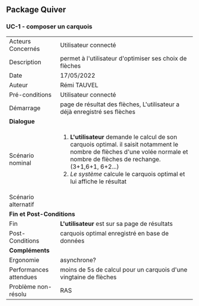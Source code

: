 ## Package Quiver
### UC-1 - composer un carquois

<table>
    <tbody>
        <tr>
            <td>
                Acteurs Concernés
            </td>
            <td>
                Utilisateur connecté
            </td>
        </tr>
        <tr>
            <td>
                Description
            </td>
            <td>
                permet à l'utilisateur d'optimiser ses choix de flèches
            </td>
        </tr>
        <tr>
            <td>
                Date
            </td>
            <td>
                17/05/2022
            </td>
        </tr>
        <tr>
            <td>
                Auteur
            </td>
            <td>
                Rémi TAUVEL
            </td>
        </tr>
        <tr>
            <td>
                Pré-conditions
            </td>
            <td>
                Utilisateur connecté
            </td>
        </tr>
        <tr>
            <td>
                Démarrage
            </td>
            <td>
                page de résultat des flèches, L'utilisateur a déjà enregistré ses flèches
            </td>
        </tr>
        <tr>
            <td colspan="2">
                <strong>Dialogue</strong>
            </td>
        </tr>
        <tr>
            <td>
                Scénario nominal
            </td>
            <td>
              <ol>
                  <li>
                      <strong>L'utilisateur</strong> demande le calcul de son carquois optimal. il saisit notamment le nombre de flèches d'une volée normale et nombre de flèches de rechange. (3+1,6+1, 6+2...)
                  </li>
                  <li>
                  <em>Le système</em> calcule le carquois optimal et lui affiche le résultat
                  </li>                  
              </ol>
            </td>
        </tr>
        <tr>
            <td>
                Scénario alternatif
            </td>
            <td>
            </td>
        </tr>
        <tr>
            <td colspan="2">
                <strong>Fin et Post-Conditions</strong>
            </td>
        </tr>
        <tr>
            <td>
                Fin
            </td>
            <td>
                <strong>L'utilisateur</strong> est sur sa page de résultats
            </td>
        </tr>
        <tr>
            <td>
                Post-Conditions
            </td>
            <td>
                carquois optimal enregistré en base de données
            </td>
        </tr>
        <tr>
            <td colspan="2">
                <strong>Compléments</strong>
            </td>
        </tr>
        <tr>
            <td>
                Ergonomie
            </td>
            <td>
                asynchrone? 
            </td>
        </tr>
        <tr>
            <td>
                Performances attendues
            </td>
            <td>
                moins de 5s de calcul pour un carquois d'une vingtaine de flèches
            </td>
        </tr>
        <tr>
            <td>
                Problème non-résolu
            </td>
            <td>
                RAS
            </td>
        </tr>
    </tbody>
</table>